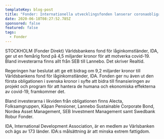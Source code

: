 ```yaml
---
templateKey: blog-post
title: "Fonder: Internationella utvecklingsfonden lanserar coronaobligation i SEK"
date: 2020-06-18T08:27:52.785Z
sponsored: false
featured: false
tags:
  - Fonder
---
```

STOCKHOLM (Fonder Direkt) Världsbankens fond för låginkomstländer, IDA, ger ut en femårig fond på 4,5 miljarder kronor för att motverka covid-19. Bland investerarna finns allt från SEB till Lannebo. Det skriver Realtid.

Regeringen har beslutat att ge ett bidrag om 9,2 miljarder kronor till Världsbankens fond för låginkomstländer, IDA. Fonden ger nu även ut den första obligationen i svenska kronor i syfte att bidra till finansieringen av projekt och program för att hantera de humana och ekonomiska effekterna av covid-19, framkommer det.

Bland investerarna i likviden från obligationen finns Alecta, Folksamgruppen, Kåpan Pensioner, Lannebo Sustainable Corporate Bond, Nordea Asset Management, SEB Investment Management samt Swedbank Robur Fonder.

IDA, International Development Association, är en medlem av Värlsbanken och ägs av 173 länder. IDA:s målsättning är att minska extrem fattigdom.